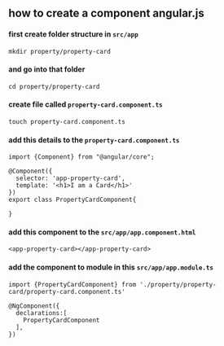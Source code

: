 ## how to create a component angular.js

#### first create folder structure in `src/app`
`mkdir property/property-card`

#### and go into that folder
`cd property/property-card`

#### create file called  `property-card.component.ts`
`touch property-card.component.ts`

#### add this details to the `property-card.component.ts`
```
import {Component} from "@angular/core";

@Component({
  selector: 'app-property-card',
  template: '<h1>I am a Card</h1>'
})
export class PropertyCardComponent{

}
```

#### add this component to the `src/app/app.component.html`
```
<app-property-card></app-property-card>
```

#### add the component to module in this `src/app/app.module.ts`
```
import {PropertyCardComponent} from './property/property-card/property-card.component.ts'

@NgComponent({
  declarations:[
    PropertyCardComponent
  ],
})

```
